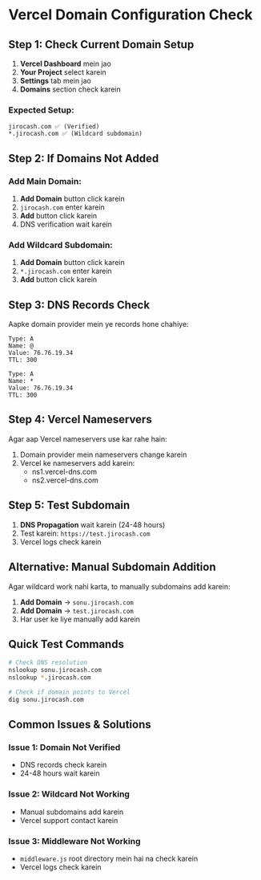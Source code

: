 # Vercel Domain Configuration Check

## Step 1: Check Current Domain Setup

1. **Vercel Dashboard** mein jao
2. **Your Project** select karein
3. **Settings** tab mein jao
4. **Domains** section check karein

### Expected Setup:
```
jirocash.com ✅ (Verified)
*.jirocash.com ✅ (Wildcard subdomain)
```

## Step 2: If Domains Not Added

### Add Main Domain:
1. **Add Domain** button click karein
2. `jirocash.com` enter karein
3. **Add** button click karein
4. DNS verification wait karein

### Add Wildcard Subdomain:
1. **Add Domain** button click karein
2. `*.jirocash.com` enter karein
3. **Add** button click karein

## Step 3: DNS Records Check

Aapke domain provider mein ye records hone chahiye:

```
Type: A
Name: @
Value: 76.76.19.34
TTL: 300

Type: A
Name: *
Value: 76.76.19.34
TTL: 300
```

## Step 4: Vercel Nameservers

Agar aap Vercel nameservers use kar rahe hain:
1. Domain provider mein nameservers change karein
2. Vercel ke nameservers add karein:
   - ns1.vercel-dns.com
   - ns2.vercel-dns.com

## Step 5: Test Subdomain

1. **DNS Propagation** wait karein (24-48 hours)
2. Test karein: `https://test.jirocash.com`
3. Vercel logs check karein

## Alternative: Manual Subdomain Addition

Agar wildcard work nahi karta, to manually subdomains add karein:

1. **Add Domain** → `sonu.jirocash.com`
2. **Add Domain** → `test.jirocash.com`
3. Har user ke liye manually add karein

## Quick Test Commands

```bash
# Check DNS resolution
nslookup sonu.jirocash.com
nslookup *.jirocash.com

# Check if domain points to Vercel
dig sonu.jirocash.com
```

## Common Issues & Solutions

### Issue 1: Domain Not Verified
- DNS records check karein
- 24-48 hours wait karein

### Issue 2: Wildcard Not Working
- Manual subdomains add karein
- Vercel support contact karein

### Issue 3: Middleware Not Working
- `middleware.js` root directory mein hai na check karein
- Vercel logs check karein
